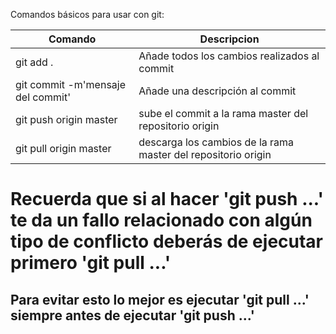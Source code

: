 Comandos básicos para usar con git:


| Comando                           |  Descripcion                                 |
|-----------------------------------|----------------------------------------------|
| git add .                         | Añade todos los cambios realizados al commit |
| git commit -m'mensaje del commit' | Añade una descripción al commit              |
| git push origin master            | sube el commit a la rama master del repositorio origin |
| git pull origin master            | descarga los cambios de la rama master del repositorio origin |


 # Recuerda que si al hacer 'git push ...' te da un fallo relacionado con algún tipo de conflicto deberás de ejecutar primero 'git pull ...'
 ## Para evitar esto lo mejor es ejecutar 'git pull ...' siempre antes de ejecutar 'git push ...'
